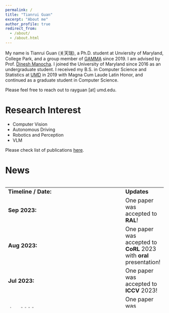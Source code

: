 ```yaml
---
permalink: /
title: "Tianrui Guan"
excerpt: "About me"
author_profile: true
redirect_from: 
  - /about/
  - /about.html
---
```


My name is Tianrui Guan (关天瑞), a Ph.D. student at Unviersity of Maryland, College Park, and a group member of [GAMMA](https://gamma.umd.edu/) since 2019. I am advised by Prof. [Dinesh Manocha](https://www.cs.umd.edu/people/dmanocha).
I joined the University of Maryland since 2016 as an undergraduate student. I received my B.S. in Computer Science and Statistics at [UMD](https://www.cs.umd.edu/) in 2019 with Magna Cum Laude Latin Honor, and continued as a graduate student in Computer Science. 

<!-- Here is my [resume](http://rayguan97.github.io/files/resume.pdf).  -->
Please feel free to reach out to rayguan [at] umd.edu.

Research Interest
======
* Computer Vision
* Autonomous Driving
* Robotics and Perception
* VLM

Please check list of publications [here](http://rayguan97.github.io/publications/).

News
======

<!-- <style>
  table#timeline-table td{
    border: none;
  }
</style>
<table id="timeline-table">
    <colgroup>
       <col span="1" style="width: 10%;">
       <col span="1" style="width: 90%;">
    </colgroup>
  <tbody>
    <tr>
      <td>Timeline</td>
      <td>Updates</td>
    </tr>
    <tr>
      <td>May 2023: </td>
      <td>Our paper was accepted to ICCV 2023! Our paper was accepted to ICCV 2023! Our paper was accepted to ICCV 2023! Our paper was accepted to ICCV 2023!</td>
    </tr>
      <tr>
      <td>May 2023: </td>
      <td>Our paper was accepted to ICCV 2023! Our paper was accepted to ICCV 2023! Our paper was accepted to ICCV 2023! Our paper was accepted to ICCV 2023!</td>
    </tr>
  </tbody>
</table> -->

<style>
table {
    border-collapse: collapse!important;
    font-size: 18px!important;
}
td, th {
   border: none!important;
}
</style>

<!-- 
| Timeline / Date         |   Updates   | 
| ----------------------  | ----------- | 
| **Sep 2023:** | One paper was accepted to **RAL**!  |
| **Aug 2023:** | One paper was accepted to **CoRL** 2023 with **oral** presentation!  |
| **Jul 2023:** | One paper was accepted to **ICCV** 2023!     |
| **Jun 2023:** | One paper was accepted to **IROS** 2023!     |
| **May 2023:** | One paper was accepted to **Autonomous Robots**, Springer Nature!    |
| **May 2023:** | Started as a Research Scientist Intern at **Amazon Lab126**!    |
| **Jan 2023:** | Two paper was accepted to **ICRA** 2023!     |
| **Dec 2022:** | Two paper was accepted to **RAL** this year! |
| **Jul 2022:** | One paper was accepted to **ECCV** 2022!    |
| **May 2022:** | Presented my work on **ICRA** 2022, construction workshop!    |
| **May 2022:** | Started as a Research Scientist Intern at **Robotics and Autonomous Driving Lab**, Baidu USA!    |
| **Apr 2022:** | One paper was accepted to **RSS** 2022!    |
| **Dec 2021:** | Successfully defended my MS thesis and started my PhD journey!    |
| **Oct 2021:** | One paper was accepted to **WACV** 2022!    |
| **Jun 2021:** | One paper was accepted to **IROS** 2022!    |
| **Jun 2021:** | One paper was accepted to **RAL**!  |
| **May 2021:** | Started as a Research Scientist Intern at **Robotics and Autonomous Driving Lab**, Baidu USA!    |
| **Dec 2020:** | Two paper was accepted to **RAL** this year! |
| **Jan 2020:** | One paper was accepted to **ICRA**! |
 -->

<div style="height:400px;overflow:auto;">
<table>
<col width="630px">
  <tr><td><b>Timeline / Date:</b></td><td><b>Updates</b></td></tr>
  <tr><td><b>Sep 2023:</b></td><td>One paper was accepted to <b>RAL</b>!</td></tr>
  <tr><td><b>Aug 2023:</b></td><td>One paper was accepted to <b>CoRL</b> 2023 with <b>oral</b> presentation!</td></tr>
  <tr><td><b>Jul 2023:</b></td><td>One paper was accepted to <b>ICCV</b> 2023!</td></tr>
  <tr><td><b>Jun 2023:</b></td><td>One paper was accepted to <b>IROS</b> 2023!</td></tr>
  <tr><td><b>May 2023:</b></td><td>One paper was accepted to <b>Autonomous Robots</b>, Springer Nature!</td></tr>
  <tr><td><b>May 2023:</b></td><td>Started as a Research Scientist Intern at <b>Amazon Lab126</b>!</td></tr>
  <tr><td><b>Jan 2023:</b></td><td>Two paper was accepted to <b>ICRA</b> 2023!</td></tr>


